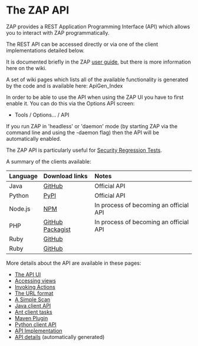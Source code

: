 # The ZAP API

ZAP provides a REST Application Programming Interface (API) which allows you to interact with ZAP programmatically.

The REST API can be accessed directly or via one of the client implementations detailed below.

It is documented briefly in the ZAP [user guide](https://github.com/zaproxy/zap-core-help/wiki/HelpStartConceptsApi), but there is more information here on the wiki.

A set of wiki pages which lists all of the available functionality is generated by the code and is available here: ApiGen\_Index

In order to be able to use the API when using the ZAP UI you have to first enable it. You can do this via the Options API screen:
  * Tools / Options... / API

If you run ZAP in 'headless' or 'daemon' mode (by starting ZAP via the command line and using the -daemon flag) then the API will be automatically enabled.

The ZAP API is particularly useful for [Security Regression Tests](SecRegTests).

A summary of the clients available:

| **Language** | **Download links** | **Notes** |
|:-------------|:-------------------|:----------|
| Java         | [GitHub](https://github.com/zaproxy/zaproxy/releases) | Official API  |
| Python       | [PyPI](https://pypi.python.org/pypi/python-owasp-zap-v2.4) | Official API  |
| Node.js      | [NPM](https://www.npmjs.org/package/zaproxy) | In process of becoming an official API |
| PHP          | [GitHub](https://github.com/yukisov/php-owasp-zap-v2) [Packagist](https://packagist.org/packages/zaproxy/php-owasp-zap-v2)  | In process of becoming an official API |
| Ruby         | [GitHub](https://github.com/SUSE/owasp_zap) |           |
| Ruby         | [GitHub](https://github.com/vpereira/owasp_zap) |           |

More details about the API are available in these pages:
  * [The API UI](ApiDetailsUI)
  * [Accessing views](ApiDetailsViews)
  * [Invoking Actions](ApiDetailsActions)
  * [The URL format](ApiDetailsUrlFormat)
  * [A Simple Scan](ApiDetailsSimpleScan)
  * [Java client API](ApiJava)
  * [Ant client tasks](ApiAnt)
  * [Maven Plugin](ApiMaven)
  * [Python client API](ApiPython)
  * [API Implementation](ApiImplementation)
  * [API details](ApiGen_Index) (automatically generated)